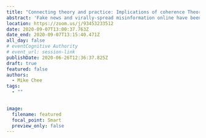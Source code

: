 ```yaml
---
title: "Connecting theory and practice: Implications of coherence Theory in the fight against fake news"
abstract: 'Fake news and virally-spread misinformation online have been identified as an increasingly pressing concern, one which LIS professionals may have a role in combatting. The insidious nature of this phenomenon is such, however, that correcting wrong information after the fact is insufficient to alter previously held incorrect beliefs. This work uses the Coherence Theory of truth to frame a conceptualization of how fake news creates “truth” for people on the basis of “influential people”. Accepting this theory requires that for LIS professionals to combat this phenomenon, the myth of neutrality must be abandoned and the LIS-approved “truth” amplified.'
location: https://zoom.us/j/93453233512
date: 2020-09-07T13:00:37.763Z
date_end: 2020-09-07T13:15:40.471Z
all_day: false
# eventCognitive Authority
# event_url: session-link
publishDate: 2020-06-26T12:36:37.825Z
draft: true
featured: false
authors:
  - Mike Chee
tags:
  - ""
  

image:
  filename: featured
  focal_point: Smart
  preview_only: false
---
```

